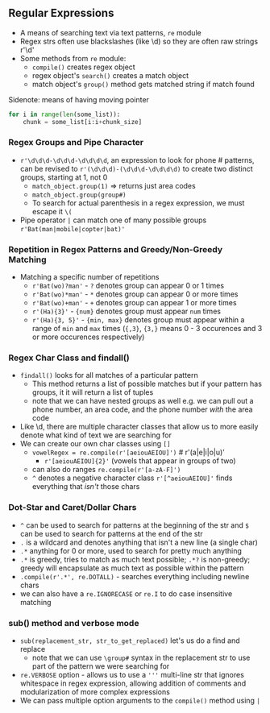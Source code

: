 ## Regular Expressions
* A means of searching text via text patterns, `re` module
* Regex strs often use blackslashes (like \d) so they are often raw strings r'\d'
* Some methods from `re` module:
    - `compile()` creates regex object
    - regex object's `search()` creates a match object
    - match object's `group()` method gets matched string if match found

Sidenote: means of having moving pointer
```python
for i in range(len(some_list)):
    chunk = some_list[i:i+chunk_size]
```

### Regex Groups and Pipe Character
* `r'\d\d\d-\d\d\d-\d\d\d\d`, an expression to look for phone # patterns, can be revised to `r'(\d\d\d)-(\d\d\d-\d\d\d\d)` to create two distinct groups, starting at 1, not 0
    - `match_object.group(1)` => returns just area codes
    - `match_object.group(group#)`
    - To search for actual parenthesis in a regex expression, we must escape it `\(`
* Pipe operator `|` can match one of many possible groups `r'Bat(man|mobile|copter|bat)'`

### Repetition in Regex Patterns and Greedy/Non-Greedy Matching
* Matching a specific number of repetitions
    - `r'Bat(wo)?man'` - `?` denotes group can appear 0 or 1 times
    - `r'Bat(wo)*man'` - `*` denotes group can appear 0 or more times
    - `r'Bat(wo)+man'` - `+` denotes group can appear 1 or more times
    - `r'(Ha){3}'` - `{num}` denotes group must appear `num` times
    - `r'(Ha){3, 5}'` - `{min, max}` denotes group must appear within a range of `min` and `max` times (`{,3}`, `{3,}` means 0 - 3 occurences and 3 or more occurences respectively)

### Regex Char Class and findall()
* `findall()` looks for all matches of a particular pattern
    - This method returns a list of possible matches but if your pattern has groups, it it will return a list of tuples
    - note that we can have nested groups as well e.g. we can pull out a phone number, an area code, and the phone number *with* the area code
* Like \d, there are multiple character classes that allow us to more easily denote what kind of text we are searching for
* We can create our own char classes using `[]`
    - `vowelRegex = re.compile(r'[aeiouAEIOU]')` # r'(a|e|i|o|u)'
        - `r'[aeiouAEIOU]{2}'` (vowels that appear in groups of two)
    - can also do ranges `re.compile(r'[a-zA-F]')`
    - `^` denotes a negative character class `r'[^aeiouAEIOU]'` finds everything that *isn't* those chars

### Dot-Star and Caret/Dollar Chars
* `^` can be used to search for patterns at the beginning of the str and `$` can be used to search for patterns at the end of the str
* `.` is a wildcard and denotes anything that isn't a new line (a single char)
* `.*` anything for 0 or more, used to search for pretty much anything
* `.*` is greedy, tries to match as much text possible; `.*?` is non-greedy; greedy will encapsulate as much text as possible within the pattern
* `.compile(r'.*', re.DOTALL)` - searches everything including newline chars
* we can also have a `re.IGNORECASE` or `re.I` to do case insensitive matching

### sub() method and verbose mode
* `sub(replacement_str, str_to_get_replaced)` let's us do a find and replace
    * note that we can use `\group#` syntax in the replacement str to use part of the pattern we were searching for
* `re.VERBOSE` option - allows us to use a `'''` multi-line str that ignores whitespace in regex expression, allowing addition of comments and modularization of more complex expressions
* We can pass multiple option arguments to the `compile()` method using `|`
